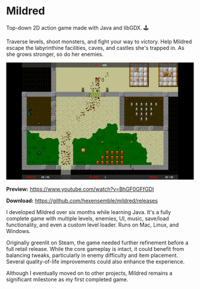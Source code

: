 # Mildred

Top-down 2D action game made with Java and libGDX. 🕹️

Traverse levels, shoot monsters, and fight your way to victory. Help Mildred escape the labyrinthine facilities, caves, and castles she's trapped in. As she grows stronger, so do her enemies.

![Mildred](preview.png)

**Preview:** https://www.youtube.com/watch?v=BhGF0GFfGDI

**Download:** https://github.com/hexensemble/mildred/releases

I developed Mildred over six months while learning Java. It's a fully complete game with multiple levels, enemies, UI, music, save/load functionality, and even a custom level loader. Runs on Mac, Linux, and Windows.

Originally greenlit on Steam, the game needed further refinement before a full retail release. While the core gameplay is intact, it could benefit from balancing tweaks, particularly in enemy difficulty and item placement. Several quality-of-life improvements could also enhance the experience.

Although I eventually moved on to other projects, Mildred remains a significant milestone as my first completed game.
